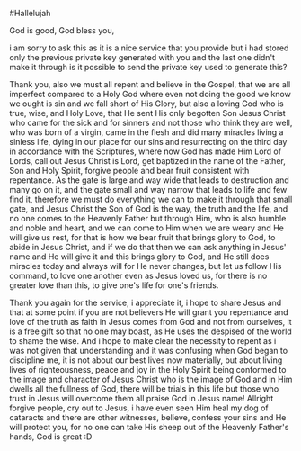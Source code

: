 #Hallelujah

God is good, God bless you, 

i am sorry to ask this as it is a nice service that you provide but i had 
stored only the previous private key generated with you and the last one didn't 
make it through is it possible to send the private key used to generate this? 

Thank you, also we must all repent and believe in the Gospel, that  we are all imperfect compared 
to a Holy God where even not doing the good we know we ought is sin and we fall short of His Glory, 
but also a loving God who is true, wise, and Holy Love, that He sent His only begotten Son Jesus Christ 
who came for the sick and for sinners and not those who think they are well, who was born of a virgin, 
came in the flesh and did many miracles living a sinless life, dying in our place for our sins and 
resurrecting on the third day in accordance with the Scriptures, where now God has made Him Lord of Lords, 
call out Jesus Christ is Lord, get baptized in the name of the Father, Son and Holy Spirit,  forgive people and 
bear fruit consistent with repentance. As the gate is large and way wide that leads to destruction and many go on it, 
and the gate small and way narrow that leads to life and few find it, therefore we must do everything we can to make 
it through that small gate, and Jesus Christ the Son of God is the way, the truth and the life, and no one comes to 
the Heavenly Father but through Him, who is also humble and noble and heart, and we can come to 
Him when we are weary and He will give us rest, for that is how we bear fruit that brings glory to God, 
to abide in Jesus Christ, and if we do that then we can ask anything in Jesus' name and 
He will give it and this brings glory to God, and He still does miracles today and always will for 
He never changes, but let us follow His command, to love one another even as Jesus loved us, 
for there is no greater love than this, to give one's life for one's friends. 

Thank you again for the service, i appreciate it, i hope to share Jesus and that at some point if 
you are not believers He will grant you repentance and love of the truth as faith in Jesus comes 
from God and not from ourselves, it is a free gift so that no one may boast, as He uses the despised 
of the world to shame the wise. And i hope to make clear the necessity to repent as i was not given 
that understanding and it was confusing when God began to discipline me, it is not about our best 
lives now materially, but about living lives of righteousness, peace and joy in the Holy Spirit 
being conformed to the image and character of Jesus Christ who is the image of God and in Him dwells 
all the fullness of God, there will be trials in this life but those who trust in Jesus will overcome 
them all praise God in Jesus name! Allright forgive people, cry out to Jesus,  i have even seen Him 
heal my dog of cataracts and there are other witnesses, believe, confess your sins and He will protect you, 
for no one can take His sheep out of the Heavenly Father's hands, God is great :D
